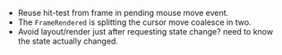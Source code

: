 * Reuse hit-test from frame in pending mouse move event.
* The `FrameRendered` is splitting the cursor move coalesce in two.
* Avoid layout/render just after requesting state change? need to know the state actually changed.